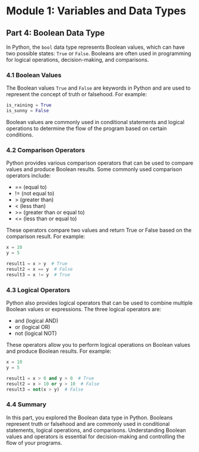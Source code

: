 # Module 1: Variables and Data Types

## Part 4: Boolean Data Type

In Python, the `bool` data type represents Boolean values, which can have two possible states: `True` or `False`. Booleans are often used in programming for logical operations, decision-making, and comparisons.

### 4.1 Boolean Values

The Boolean values `True` and `False` are keywords in Python and are used to represent the concept of truth or falsehood. For example:

```python
is_raining = True
is_sunny = False
```

Boolean values are commonly used in conditional statements and logical operations to determine the flow of the program based on certain conditions.

### 4.2 Comparison Operators

Python provides various comparison operators that can be used to compare values and produce Boolean results. Some commonly used comparison operators include:

- == (equal to)
- != (not equal to)
- \> (greater than)
- < (less than)
- \>= (greater than or equal to)
- <= (less than or equal to)

These operators compare two values and return True or False based on the comparison result. For example:

```python
x = 10
y = 5

result1 = x > y  # True
result2 = x == y  # False
result3 = x != y  # True
```

### 4.3 Logical Operators

Python also provides logical operators that can be used to combine multiple Boolean values or expressions. The three logical operators are:

- and (logical AND)
- or (logical OR)
- not (logical NOT)

These operators allow you to perform logical operations on Boolean values and produce Boolean results. For example:

```python
x = 10
y = 5

result1 = x > 0 and y > 0  # True
result2 = x > 10 or y > 10  # False
result3 = not(x > y)  # False
```

### 4.4 Summary

In this part, you explored the Boolean data type in Python. Booleans represent truth or falsehood and are commonly used in conditional statements, logical operations, and comparisons. Understanding Boolean values and operators is essential for decision-making and controlling the flow of your programs.
